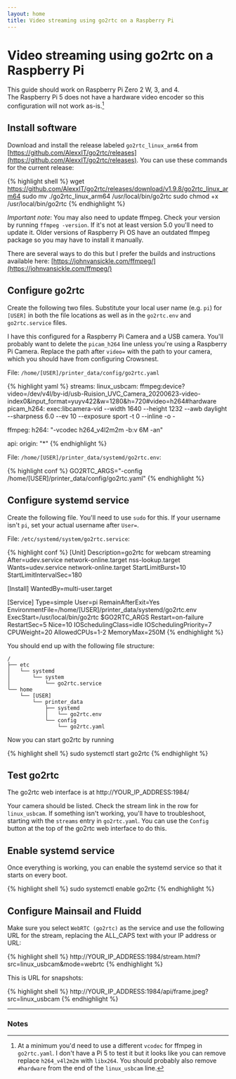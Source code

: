 ```yaml
---
layout: home
title: Video streaming using go2rtc on a Raspberry Pi
---
```

# Video streaming using go2rtc on a Raspberry Pi

This guide should work on Raspberry Pi Zero 2 W, 3, and 4.  
The Raspberry Pi 5 does not have a hardware video encoder so this configuration will not work as-is.[^pi5]

[^pi5]: At a minimum you'd need to use a different `vcodec` for ffmpeg in `go2rtc.yaml`. I don't have a Pi 5 to test it but it looks like you can remove replace `h264_v4l2m2m` with `libx264`. You should probably also remove `#hardware` from the end of the `linux_usbcam` line.

## Install software

Download and install the release labeled `go2rtc_linux_arm64` from [https://github.com/AlexxIT/go2rtc/releases](https://github.com/AlexxIT/go2rtc/releases). You can use these commands for the current release:

{% highlight shell %}
wget https://github.com/AlexxIT/go2rtc/releases/download/v1.9.8/go2rtc_linux_arm64
sudo mv ./go2rtc_linux_arm64 /usr/local/bin/go2rtc
sudo chmod +x /usr/local/bin/go2rtc
{% endhighlight %}

*Important note*: You may also need to update ffmpeg. Check your version by running `ffmpeg -version`. If it's not at least version 5.0 you'll need to update it. Older versions of Raspberry Pi OS have an outdated ffmpeg package so you may have to install it manually.

There are several ways to do this but I prefer the builds and instructions available here: [https://johnvansickle.com/ffmpeg/](https://johnvansickle.com/ffmpeg/)

## Configure go2rtc

Create the following two files. Substitute your local user name (e.g. `pi`) for `[USER]` in both the file locations as well as in the `go2rtc.env` and `go2rtc.service` files.

I have this configured for a Raspberry Pi Camera and a USB camera. You'll probably want to delete the `picam_h264` line unless you're using a Raspberry Pi Camera. Replace the path after `video=` with the path to your camera, which you should have from configuring Crowsnest.

File: `/home/[USER]/printer_data/config/go2rtc.yaml`

{% highlight yaml %}
streams:
  linux_usbcam: ffmpeg:device?video=/dev/v4l/by-id/usb-Ruision_UVC_Camera_20200623-video-index0&input_format=yuyv422&w=1280&h=720#video=h264#hardware
  picam_h264: exec:libcamera-vid --width 1640 --height 1232 --awb daylight --sharpness 6.0 --ev 10 --exposure sport -t 0 --inline -o -
  
ffmpeg:
  h264: "-vcodec h264_v4l2m2m -b:v 6M -an"

api:
  origin: "*"
{% endhighlight %}

File: `/home/[USER]/printer_data/systemd/go2rtc.env`:  

{% highlight conf %}
GO2RTC_ARGS="-config /home/[USER]/printer_data/config/go2rtc.yaml"
{% endhighlight %}

## Configure systemd service

Create the following file. You'll need to use `sudo` for this. If your username isn't `pi`, set your actual username after `User=`.

File: `/etc/systemd/system/go2rtc.service`:

{% highlight conf %}
[Unit]
Description=go2rtc for webcam streaming
After=udev.service network-online.target nss-lookup.target
Wants=udev.service network-online.target
StartLimitBurst=10
StartLimitIntervalSec=180

[Install]
WantedBy=multi-user.target

[Service]
Type=simple
User=pi
RemainAfterExit=Yes
EnvironmentFile=/home/[USER]/printer_data/systemd/go2rtc.env
ExecStart=/usr/local/bin/go2rtc $GO2RTC_ARGS
Restart=on-failure
RestartSec=5
Nice=10
IOSchedulingClass=idle
IOSchedulingPriority=7
CPUWeight=20
AllowedCPUs=1-2
MemoryMax=250M
{% endhighlight %}

You should end up with the following file structure:

```
/
├── etc
│   └── systemd
│       └── system
│           └── go2rtc.service
└── home
    └── [USER]
        └── printer_data
            ├── systemd
            │   └── go2rtc.env
            └── config
                └── go2rtc.yaml
```

Now you can start go2rtc by running

{% highlight shell %}
sudo systemctl start go2rtc
{% endhighlight %}

## Test go2rtc

The go2rtc web interface is at http://YOUR\_IP\_ADDRESS:1984/

Your camera should be listed. Check the stream link in the row for `linux_usbcam`. If something isn't working, you'll have to troubleshoot, starting with the `streams` entry in `go2rtc.yaml`. You can use the `Config` button at the top of the go2rtc web interface to do this.

## Enable systemd service

Once everything is working, you can enable the systemd service so that it starts on every boot.

{% highlight shell %}
sudo systemctl enable go2rtc
{% endhighlight %}

## Configure Mainsail and Fluidd

Make sure you select `WebRTC (go2rtc)` as the service and use the following URL for the stream, replacing the ALL_CAPS text with your IP address or URL:

{% highlight shell %}
http://YOUR_IP_ADDRESS:1984/stream.html?src=linux_usbcam&mode=webrtc
{% endhighlight %}

This is URL for snapshots:

{% highlight shell %}
http://YOUR_IP_ADDRESS:1984/api/frame.jpeg?src=linux_usbcam
{% endhighlight %}

***

### Notes
